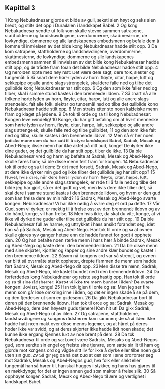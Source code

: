 ## Kapittel 3

1 Kong Nebukadnesar gjorde et bilde av gull, seksti alen høyt og seks alen bredt, og stilte det opp i Duradalen i landskapet Babel.
2 Og kong Nebukadnesar sendte ut folk som skulle stevne sammen satrapene, stattholderne og landshøvdingene, overdommerne, skattmesterne, de lovkyndige, dommerne og alle landskapenes embedsmenn og befale dem å komme til innvielsen av det bilde kong Nebukadnesar hadde stilt opp.
3 Da kom satrapene, stattholderne og landshøvdingene, overdommerne, skattmesterne, de lovkyndige, dommerne og alle landskapenes embedsmenn sammen til innvielsen av det bilde kong Nebukadnesar hadde stilt opp, og de trådte fram foran det bilde Nebukadnesar hadde stilt opp.
4 Og herolden ropte med høy røst: Det være dere sagt, dere folk, slekter og tungemål:
5 Så snart dere hører lyden av horn, fløyte, citar, harpe, lutt og sekkepipe og alle andre slags strengelek, skal dere falle ned og tilbe det gullbilde kong Nebukadnesar har stilt opp.
6 Og den som ikke faller ned og tilber, skal i samme stund kastes i den brennende ildovn.
7 Så snart nå alle folkene hørte lyden av horn, fløyte, citar, harpe, lutt og alle andre slags strengelek, falt alle folk, slekter og tungemål ned og tilba det gullbilde kong Nebukadnesar hadde stilt opp.
8 Men straks etter sto noen kaldeiske menn fram og klaget på jødene.
9 De tok til orde og sa til kong Nebukadnesar: Kongen leve evindelig!
10 Konge, du har gitt befaling om at hvert menneske som hørte lyden av horn, fløyte, citar, harpe, lutt, sekkepipe og alle andre slags strengelek, skulle falle ned og tilbe gullbildet,
11 og den som ikke falt ned og tilba, skulle kastes i den brennende ildovn.
12 Men nå er her noen jødiske menn som du har satt til å styre landskapet Babel, Sadrak, Mesak og Abed-Nego; disse menn har ikke aktet på ditt bud, konge! De dyrker ikke dine guder, og det gullbilde du har stilt opp, tilber de ikke.
13 Da ble Nebukadnesar vred og harm og befalte at Sadrak, Mesak og Abed-Nego skulle føres fram; så ble disse menn ført fram for kongen.
14 Nebukadnesar tok til orde og sa til dem: Er det med forsett, Sadrak, Mesak og Abed-Nego, at dere ikke dyrker min gud og ikke tilber det gullbilde jeg har stilt opp?
15 Nuvel, hvis dere, når dere hører lyden av horn, fløyte, citar, harpe, lutt, sekkepipe og alle andre slags strengelek, er rede til å falle ned og tilbe det bilde jeg har gjort, så er det godt og vel; men hvis dere ikke tilber det, så skal dere i samme stund kastes i den brennende ildovn, og hvem er den gud som kan frelse dere av min hånd?
16 Sadrak, Mesak og Abed-Nego svarte kongen: Nebukadnesar! Vi har ikke nødig å svare deg et ord på dette.
17 Vår Gud, som vi dyrker, er mektig til å frelse oss; av den brennende ildovn og av din hånd, konge, vil han frelse.
18 Men hvis ikke, da skal du vite, konge, at vi ikke vil dyrke dine guder eller tilbe det gullbilde du har stilt opp.
19 Da ble Nebukadnesar full av harme, og uttrykket i hans ansikt forandret seg, idet han så på Sadrak, Mesak og Abed-Nego. Han tok til orde og sa at ovnen skulle gjøres syv ganger hetere enn de hadde funnet for godt å opphete den.
20 Og han befalte noen sterke menn i hans hær å binde Sadrak, Mesak og Abed-Nego og kaste dem i den brennende ildovn.
21 Da ble disse menn med sine skjorter, kjortler og kapper og sine andre klær bundet og kastet i den brennende ildovn.
22 Såsom nå kongens ord var så strengt, og ovnen var blitt så overmåte sterkt opphetet, drepte flammen de menn som hadde ført Sadrak, Mesak og Abed-Nego dit opp.
23 Men disse tre menn, Sadrak, Mesak og Abed-Nego, ble kastet bundet ned i den brennende ildovn.
24 Da forferdedes kong Nebukadnesar og reiste seg hastig opp. Han tok til orde og sa til sine rådsherrer: Kastet vi ikke tre menn bundet i ilden? De svarte kongen: Jovisst, konge!
25 Han tok igjen til orde og sa: Men jeg ser fire menn som går løse omkring inne i ilden, og det er ingen skade å se på dem, og den fjerde ser ut som en gudesønn.
26 Da gikk Nebukadnesar bort til døren på den brennende ildovn. Han tok til orde og sa: Sadrak, Mesak og Abed-Nego, dere den høyeste guds tjenere! Kom hit ut! Da gikk Sadrak, Mesak og Abed-Nego ut av ilden.
27 Og satrapene, stattholderne, landshøvdingene og kongens rådsherrer kom sammen; de så at ilden ikke hadde hatt noen makt over disse menns legemer, og at håret på deres hoder ikke var svidd, og at deres skjorter ikke hadde lidt noen skade; det kunne ikke engang kjennes lukt av noe brent på dem.
28 Da tok Nebukadnesar til orde og sa: Lovet være Sadraks, Mesaks og Abed-Negos gud, som sendte sin engel og frelste sine tjenere, som satte sin lit til ham og gjorde mot kongens ord og vågde sitt liv for ikke å dyrke eller tilbe noen gud uten sin gud.
29 Så gir jeg da nå det bud at den som i sine ord forser seg mot Sadraks, Mesaks og Abed-Negos gud, hva folk eller slekt eller tungemål han så hører til, han skal hugges i stykker, og hans hus gjøres til en møkkdynge; for det er ingen annen gud som makter å frelse slik.
30 Så opphøyet kongen Sadrak, Mesak og Abed-Nego til ære og verdighet i landskapet Babel.
